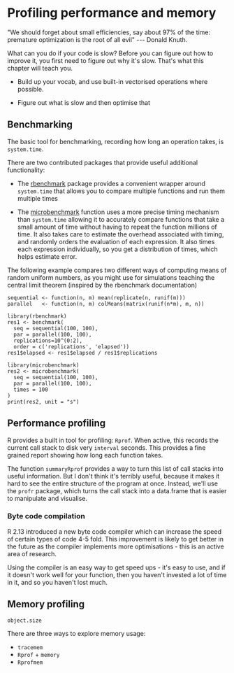 # Profiling performance and memory

"We should forget about small efficiencies, say about 97% of the time: premature optimization is the root of all evil" --- Donald Knuth.

What can you do if your code is slow?  Before you can figure out how to improve it, you first need to figure out why it's slow.  That's what this chapter will teach you.

* Build up your vocab, and use built-in vectorised operations where possible.

* Figure out what is slow and then optimise that

## Benchmarking

The basic tool for benchmarking, recording how long an operation takes, is `system.time`. 

There are two contributed packages that provide useful additional functionality:

* The [rbenchmark](http://code.google.com/p/rbenchmark/) package provides a convenient wrapper around `system.time` that allows you to compare multiple functions and run them multiple times

* The [microbenchmark][microbenchmark] function uses a more precise timing mechanism than `system.time` allowing it to accurately compare functions that take a small amount of time without having to repeat the function millions of time.  It also takes care to estimate the overhead associated with timing, and randomly orders the evaluation of each expression. It also times each expression individually, so you get a distribution of times, which helps estimate error.

The following example compares two different ways of computing means of random uniform numbers, as you might use for simulations teaching the central limit theorem (inspired by the rbenchmark documentation)

    sequential <- function(n, m) mean(replicate(n, runif(m)))
    parallel   <- function(n, m) colMeans(matrix(runif(n*m), m, n))

    library(rbenchmark)
    res1 <- benchmark(
      seq = sequential(100, 100),
      par = parallel(100, 100),
      replications=10^(0:2),
      order = c('replications', 'elapsed'))
    res1$elapsed <- res1$elapsed / res1$replications
    
    library(microbenchmark)
    res2 <- microbenchmark(
      seq = sequential(100, 100),
      par = parallel(100, 100),
      times = 100
    )
    print(res2, unit = "s")

## Performance profiling

R provides a built in tool for profiling: `Rprof`. When active, this records the current call stack to disk very `interval` seconds. This provides a fine grained report showing how long each function takes. 

The function `summaryRprof` provides a way to turn this list of call stacks into useful information. But I don't think it's terribly useful, because it makes it hard to see the entire structure of the program at once. Instead, we'll use the `profr` package, which turns the call stack into a data.frame that is easier to manipulate and visualise.

### Byte code compilation

R 2.13 introduced a new byte code compiler which can increase the speed of certain types of code 4-5 fold. This improvement is likely to get better in the future as the compiler implements more optimisations - this is an active area of research.

Using the compiler is an easy way to get speed ups - it's easy to use, and if it doesn't work well for your function, then you haven't invested a lot of time in it, and so you haven't lost much.

## Memory profiling

`object.size`

There are three ways to explore memory usage:

  * `tracemem`
  * `Rprof` + `memory`
  * `Rprofmem`



[microbenchmark]: http://cran.r-project.org/web/packages/microbenchmark/index.html